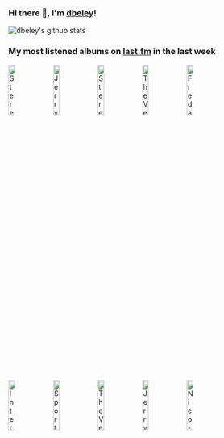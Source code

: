 ### Hi there 👋, I'm [dbeley](https://dbeley.ovh/en)!

![dbeley's github stats](https://github-readme-stats.vercel.app/api?username=dbeley)

### My most listened albums on [last.fm](https://www.last.fm/user/d_beley) in the last week

[<img src='https://lastfm.freetls.fastly.net/i/u/300x300/f1d64213cfe0aadaa44e3742014d02e4.jpg' width='16%' height='16%' alt='Stereolab - Margerine Eclipse'>](https://www.last.fm/music/stereolab/margerine%2beclipse)&nbsp;
[<img src='https://lastfm.freetls.fastly.net/i/u/300x300/4cfa943abbf32cafe2c42b40f1a7daf1.jpg' width='16%' height='16%' alt='Jerry Martin - The Streets Of Simcity'>](https://www.last.fm/music/jerry%2bmartin/the%2bstreets%2bof%2bsimcity)&nbsp;
[<img src='https://lastfm.freetls.fastly.net/i/u/300x300/14b93899d1096f519beed21f1bdaa1af.jpg' width='16%' height='16%' alt='Stereolab - Mars Audiac Quintet'>](https://www.last.fm/music/stereolab/mars%2baudiac%2bquintet)&nbsp;
[<img src='https://lastfm.freetls.fastly.net/i/u/300x300/3fcc935cdbf04a13ad66a7f21f3e4058.png' width='16%' height='16%' alt='The Velvet Underground - White Light/White Heat'>](https://www.last.fm/music/the%2bvelvet%2bunderground/white%2blight%252fwhite%2bheat)&nbsp;
[<img src='https://lastfm.freetls.fastly.net/i/u/300x300/95458e99e834eee83bf469b5fc283289.jpg' width='16%' height='16%' alt='Fred again.. - Actual Life 3 (January 1 - September 9 2022)'>](https://www.last.fm/music/fred%2bagain../actual%2blife%2b3%2b%2528january%2b1%2b-%2bseptember%2b9%2b2022%2529)&nbsp;
<br>
[<img src='https://lastfm.freetls.fastly.net/i/u/300x300/55292eb15e7e442a9f40f09625d6e111.png' width='16%' height='16%' alt='Interpol - Turn on the Bright Lights'>](https://www.last.fm/music/interpol/turn%2bon%2bthe%2bbright%2blights)&nbsp;
[<img src='https://lastfm.freetls.fastly.net/i/u/300x300/3746d8f485644e6cce18efc2d695cd46.jpg' width='16%' height='16%' alt='Sport - Bon Voyage'>](https://www.last.fm/music/sport/bon%2bvoyage)&nbsp;
[<img src='https://lastfm.freetls.fastly.net/i/u/300x300/9508856b4a0c8f380809017af9f61974.jpg' width='16%' height='16%' alt='The Velvet Underground - The Velvet Underground'>](https://www.last.fm/music/the%2bvelvet%2bunderground/the%2bvelvet%2bunderground)&nbsp;
[<img src='https://lastfm.freetls.fastly.net/i/u/300x300/119ab04e57984577b61a87683c6391f3.png' width='16%' height='16%' alt='Jerry Martin - SimCity 3000: The Soundtrack'>](https://www.last.fm/music/jerry%2bmartin/simcity%2b3000%253a%2bthe%2bsoundtrack)&nbsp;
[<img src='https://lastfm.freetls.fastly.net/i/u/300x300/6128d8abe69f4784c7b0effe681e03d9.png' width='16%' height='16%' alt='Nico - Chelsea Girl'>](https://www.last.fm/music/nico/chelsea%2bgirl)&nbsp;
<br>
